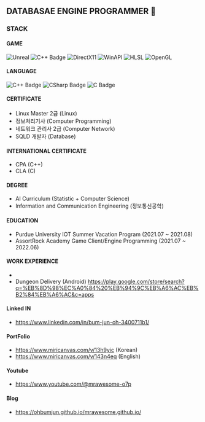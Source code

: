## DATABASAE ENGINE PROGRAMMER 👋

<!--
**ohbumjun/ohbumjun** is a ✨ _special_ ✨ repository because its `README.md` (this file) appears on your GitHub profile.

Here are some ideas to get you started:

- 🔭 I’m currently working on ...
- 🌱 I’m currently learning ...
- 👯 I’m looking to collaborate on ...
- 🤔 I’m looking for help with ...
- 💬 Ask me about ...
- 📫 How to reach me: ...
- 😄 Pronouns: ...
- ⚡ Fun fact: ...
-->

### STACK
#### GAME
![Unreal](https://img.shields.io/badge/UNREAL5-black?style=flat-square)
![C++ Badge](https://img.shields.io/badge/C++-grey?style=flat-square)
![DirectX11](https://img.shields.io/badge/DirectX11-darkgrey?style=flat-square)
![WinAPI](https://img.shields.io/badge/WinAPI-purple?style=flat-square)
![HLSL](https://img.shields.io/badge/HLSL-blue?style=flat-square)
![OpenGL](https://img.shields.io/badge/OpenGL-darkblue?style=flat-square)

#### LANGUAGE
![C++ Badge](https://img.shields.io/badge/C++-grey?style=flat-square)
![CSharp Badge](https://img.shields.io/badge/CSharp-darkblue?style=flat-square)
![C Badge](https://img.shields.io/badge/C-purple?style=flat-square)

#### CERTIFICATE
- Linux Master 2급 (Linux)
- 정보처리기사 (Computer Programming)
- 네트워크 관리사 2급 (Computer Network)
- SQLD 개발자 (Database)

#### INTERNATIONAL CERTIFICATE
- CPA (C++)
- CLA (C)

#### DEGREE
- AI Curriculum (Statistic + Computer Science)
- Information and Communication Engineering (정보통신공학)

#### EDUCATION
- Purdue University IOT Summer Vacation Program      (2021.07 ~ 2021.08)
- AssortRock Academy Game Client/Engine Programming  (2021.07 ~ 2022.06)

#### WORK EXPERIENCE
- 
- Dungeon Delivery (Android)
https://play.google.com/store/search?q=%EB%8D%98%EC%A0%84%20%EB%94%9C%EB%A6%AC%EB%B2%84%EB%A6%AC&c=apps

#### Linked IN
- https://www.linkedin.com/in/bum-jun-oh-3400711b1/

#### PortFolio
- https://www.miricanvas.com/v/13h9yic (Korean)
- https://www.miricanvas.com/v/143n4eq (English)

#### Youtube
- https://www.youtube.com/@mrawesome-o7p

#### Blog
- https://ohbumjun.github.io/mrawesome.github.io/
